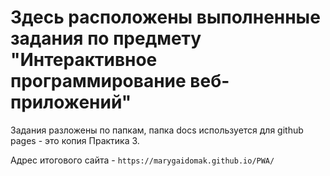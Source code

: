 # Здесь расположены выполненные задания по предмету "Интерактивное программирование веб-приложений"

Задания разложены по папкам, папка docs используется для github pages - это копия Практика 3.

Адрес итогового сайта - `https://marygaidomak.github.io/PWA/`
